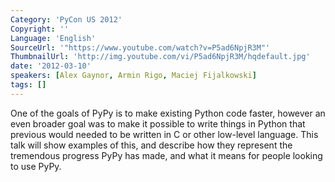 ```yaml
---
Category: 'PyCon US 2012'
Copyright: ''
Language: 'English'
SourceUrl: '"https://www.youtube.com/watch?v=P5ad6NpjR3M"'
ThumbnailUrl: 'http://img.youtube.com/vi/P5ad6NpjR3M/hqdefault.jpg'
date: '2012-03-10'
speakers: [Alex Gaynor, Armin Rigo, Maciej Fijalkowski]
tags: []
---
```

One of the goals of PyPy is to make existing Python code faster, however an
even broader goal was to make it possible to write things in Python that
previous would needed to be written in C or other low-level language. This
talk will show examples of this, and describe how they represent the
tremendous progress PyPy has made, and what it means for people looking to use
PyPy.

